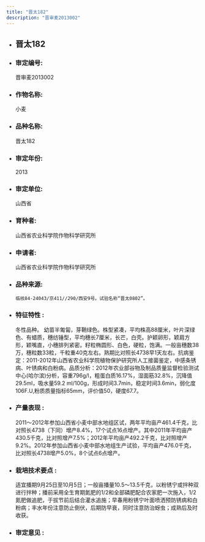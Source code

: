 ```yaml
---
title: "晋太182"
description: "晋审麦2013002"
---
```

* ## 晋太182
* ###  审定编号:  
   晋审麦2013002

*  ### 作物名称:  
   小麦

*   ###  品种名称: 
    晋太182

*   ### 审定年份: 
    2013

*   ### 审定单位:  
    山西省

*   ### 育种者:  
    山西省农业科学院作物科学研究所     

*   ### 申请者:  
    山西省农业科学院作物科学研究所     

*   ### 品种来源:  
        临核84-24043/京411//290/西安9号。试验名称“晋太0802”。

*   ### 特征特性 : 
    冬性品种。 幼苗半匍匐，芽鞘绿色。株型紧凑，平均株高88厘米，叶片深绿色、有蜡质，穗纺锤型，平均穗长7厘米，长芒，白壳。护颖卵形，颖肩方形，颖嘴直，小穗排列紧密。籽粒椭圆形、白色，硬粒，饱满。一般亩穗数38万，穗粒数33粒，千粒重40克左右。熟期比对照长4738早1天左右。抗病鉴定：2011-2012年山西省农业科学院植物保护研究所人工接菌鉴定，中感条锈病、叶锈病和白粉病。品质分析：2012年农业部谷物及制品质量监督检验测试中心(哈尔滨)分析，容重796g/l，粗蛋白质16.17%，湿面筋32.8%，沉降值29.5ml，吸水量59.2 ml/100g，形成时间3.7min，稳定时间3.6min，弱化度106F.U,粉质质量指标65mm，评价值50，硬度67.7。

*   ### 产量表现 : 
    2011～2012年参加山西省小麦中部水地组区试，两年平均亩产461.4千克，比对照长4738（下同）增产8.4%，17个试点16点增产。其中2011年平均亩产430.5千克，比对照增产7.5%；2012年平均亩产492.2千克，比对照增产9.2%。2012年参加山西省小麦中部水地组生产试验，平均亩产476.0千克，比对照长4738增产5.0%，8个试点6点增产。

*   ### 栽培技术要点 : 
    适宜播期9月25日至10月5日；一般亩播量10.5～13.5千克，以粉锈宁或拌种双进行拌种；播前采用全生育期氮肥的1/2和全部磷肥配合农家肥一次施入，1/2氮肥做追肥，于拔节前后结合灌水追施；早春用粉锈宁叶面喷洒预防锈病和白粉病；丰水年份注意防止倒伏，后期防早衰，同时注意防治蚜虫；成熟后及时收获。

*   ### 审定意见 : 
    
